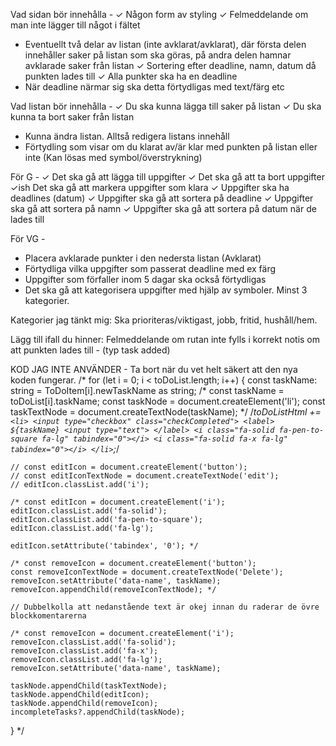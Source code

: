 Vad sidan bör innehålla - 
✓ Någon form av styling
✓ Felmeddelande om man inte lägger till något i fältet
- Eventuellt två delar av listan (inte avklarat/avklarat), där första delen innehåller saker på listan som ska göras, på andra delen hamnar avklarade saker från listan
✓ Sortering efter deadline, namn, datum då punkten lades till
✓ Alla punkter ska ha en deadline
- När deadline närmar sig ska detta förtydligas med text/färg etc


Vad listan bör innehålla -
✓ Du ska kunna lägga till saker på listan
✓ Du ska kunna ta bort saker från listan
- Kunna ändra listan. Alltså redigera listans innehåll
- Förtydling som visar om du klarat av/är klar med punkten på listan eller inte (Kan lösas med symbol/överstrykning)

För G -
✓ Det ska gå att lägga till uppgifter
✓ Det ska gå att ta bort uppgifter
✓ish Det ska gå att markera uppgifter som klara
✓ Uppgifter ska ha deadlines (datum)
✓ Uppgifter ska gå att sortera på deadline
✓ Uppgifter ska gå att sortera på namn
✓ Uppgifter ska gå att sortera på datum när de lades till

För VG -
- Placera avklarade punkter i den nedersta listan (Avklarat)
- Förtydliga vilka uppgifter som passerat deadline med ex färg
- Uppgifter som förfaller inom 5 dagar ska också förtydligas
- Det ska gå att kategorisera uppgifter med hjälp av symboler. Minst 3 kategorier.

Kategorier jag tänkt mig: Ska prioriteras/viktigast, jobb, fritid, hushåll/hem.


Lägg till ifall du hinner:
Felmeddelande om rutan inte fylls i korrekt
notis om att punkten lades till - (typ task added)


KOD JAG INTE ANVÄNDER - Ta bort när du vet helt säkert att den nya koden fungerar.
/* for (let i = 0; i < toDoList.length; i++) {
    const taskName: string = ToDoItem[i].newTaskName as string;
    /* const taskName = toDoList[i].taskName;
    const taskNode = document.createElement('li');
    const taskTextNode = document.createTextNode(taskName); */
    /*toDoListHtml += `
    <li>
      <input type="checkbox" class="checkCompleted">
      <label>
        ${taskName}
        <input type="text">
      </label>
      <i class="fa-solid fa-pen-to-square fa-lg" tabindex="0"></i>
      <i class="fa-solid fa-x fa-lg" tabindex="0"></i>
    </li> `;*/

    // const editIcon = document.createElement('button');
    // const editIconTextNode = document.createTextNode('edit');
    // editIcon.classList.add('i');

    /* const editIcon = document.createElement('i');
    editIcon.classList.add('fa-solid');
    editIcon.classList.add('fa-pen-to-square');
    editIcon.classList.add('fa-lg');

    editIcon.setAttribute('tabindex', '0'); */

    /* const removeIcon = document.createElement('button');
    const removeIconTextNode = document.createTextNode('Delete');
    removeIcon.setAttribute('data-name', taskName);
    removeIcon.appendChild(removeIconTextNode); */

    // Dubbelkolla att nedanstående text är okej innan du raderar de övre blockkomentarerna

    /* const removeIcon = document.createElement('i');
    removeIcon.classList.add('fa-solid');
    removeIcon.classList.add('fa-x');
    removeIcon.classList.add('fa-lg');
    removeIcon.setAttribute('data-name', taskName);

    taskNode.appendChild(taskTextNode);
    taskNode.appendChild(editIcon);
    taskNode.appendChild(removeIcon);
    incompleteTasks?.appendChild(taskNode); 
  } */
